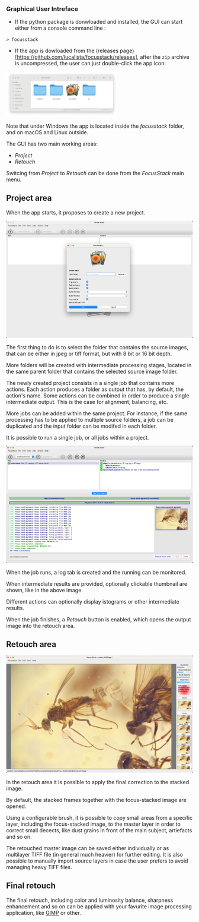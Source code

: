 ### Graphical User Intreface

* If the python package is donwloaded and installed, the GUI can start either from a console command line :

```console
> focusstack
```

* If the app is dowloaded from the (releases page)[https://github.com/lucalista/focusstack/releases], after the  ```zip``` archive is uncompressed, the user can just double-click the app icon:

<img src='../img/gui-finder.png' width="300">

Note that under Windows the app is located inside the *focusstack* folder, and on macOS and Linux outside.

The GUI has two main working areas: 

* *Project* 
* *Retouch*

Switcing from *Project* to *Retouch* can be done from the *FocusStack* main menu.

## Project area

When the app starts, it proposes to create a new project.

<img src='../img/gui-project-new.png' width="600">

The first thing to do is to select the folder that contains the source images, 
that can be either in jpeg or tiff format, but with 8 bit or 16 bit depth.

More folders will be created with intermediate processing stages, located in the same parent folder
that contains the selected source image folder.

The newly created project consists in a single job that contains more actions.
Each action produces a folder as output that has, by default, the action's name.
Some actions can be combined in order to produce a single intermediate output.
This is the case for alignment, balancing, etc.

More jobs can be added within the same project. For instance, if the same processing has
to be applied to multiple source folders, a job can be duplicated and the input folder can be
modifed in each folder.

It is possible to run a single job, or all jobs within a project.

<img src='../img/gui-project-run.png' width="600">

When the job runs, a log tab is created and the running can be monitored.

When intermediate results are provided, optionally clickable thumbnail are shown, like in the above image.

Different actions can optionally display istograms or other intermediate results.

When the job finishes, a *Retouch* button is enabled, which opens the output image into the retouch area.

## Retouch area

<img src='../img/gui-retouch.png' width="600">

In the retouch area it is possible to apply the final correction to the stacked image.

By default, the stacked frames together with the focus-stacked image are opened.

Using a configurable brush, it is possible to copy small areas from a specific layer, including
the focus-stacked image, to the master layer in order to correct small decects, like dust grains
in front of the main subject, artiefacts and so on.

The retouched master image can be saved either individually or as multilayer TIFF file (in general
much heavier) for further editing. It is also possible to manually import source layers in case
the user prefers to avoid managing heavy TIFF files.

## Final retouch

The final retouch, including color and luminosity balance, sharpness enhancement and
so on can be applied with your favurite image processing application, like [GIMP](https://www.gimp.org/)
or other.

